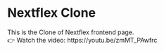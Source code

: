<h1>Nextflex Clone</h1>
This is the Clone of Nextflex frontend page. <br>
👉 Watch the video: https://youtu.be/zmMT_PAwfrc
